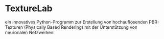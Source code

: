 # TextureLab
ein innovatives Python-Programm zur Erstellung von hochauflösenden PBR-Texturen (Physically Based Rendering) mit der Unterstützung von neuronalen Netzwerken
